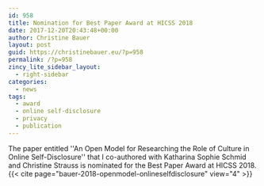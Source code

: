 ```yaml
---
id: 958
title: Nomination for Best Paper Award at HICSS 2018
date: 2017-12-20T20:43:48+00:00
author: Christine Bauer
layout: post
guid: https://christinebauer.eu/?p=958
permalink: /?p=958
zincy_lite_sidebar_layout:
  - right-sidebar
categories:
  - news
tags:
  - award
  - online self-disclosure
  - privacy
  - publication
---
```

The paper entitled ''An Open Model for Researching the Role of Culture in Online Self-Disclosure'' that I co-authored with Katharina Sophie Schmid and Christine Strauss is nominated for the Best Paper Award at HICSS 2018.
<br>
{{< cite page="bauer-2018-openmodel-onlineselfdisclosure" view="4" >}}